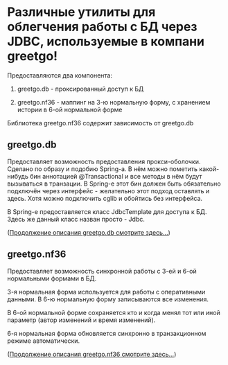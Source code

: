 # Различные утилиты для облегчения работы с БД через JDBC, используемые в компани greetgo!

Предоставляются два компонента:

1) greetgo.db - проксированный доступ к БД

2) greetgo.nf36 - маппинг на 3-ю нормальную форму, с хранением истории в 6-ой нормальной форме

Библиотека greetgo.nf36 содержит зависимость от greetgo.db

## greetgo.db

Предоставляет возможность предоставления прокси-оболочки. Сделано по образу и подобию Spring-а. В нём можно пометить
какой-нибудь бин аннотацией @Transactional и все методы в нём будут вызываться в транзации. В Spring-е этот бин должен
быть обязательно подключён через интерфейс - желательно этот подход оставлять и здесь. Хотя можно подключить cglib и
обойтись без интерфейса.

В Spring-е предоставляется класс JdbcTemplate для доступа к БД. Здесь же данный класс назван просто - Jdbc.

([Продолжение описания greetgo.db смотрите здесь...](doc/greetgo_db.md))

## greetgo.nf36

Предоставляет возможность синхронной работы с 3-ей и 6-ой нормальными формами в БД.

3-я нормальная форма используется для работы с оперативными данными. В 6-ю нормальную форму записываются все изменения.

В 6-ой нормальной форме сохраняется кто и когда менял тот или иной параметр (автор изменений и время изменений).

6-я нормальная форма обновляется синхронно в транзакционном режиме автоматически.

([Продолжение описания greetgo.nf36 смотрите здесь...](doc/greetgo_nf36.md))
